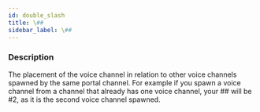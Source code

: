 ```yaml
---
id: double_slash
title: \##
sidebar_label: \##
---
```


### Description

The placement of the voice channel in relation to other voice channels spawned by the same portal channel.
For example if you spawn a voice channel from a channel that already has one voice channel, your ## will be #2,
as it is the second voice channel spawned.